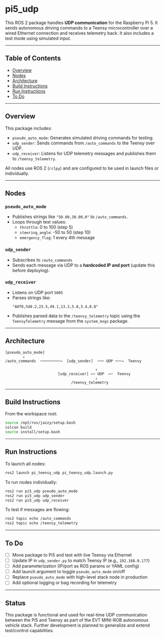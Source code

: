 # pi5_udp

This ROS 2 package handles **UDP communication** for the Raspberry Pi 5. It sends autonomous driving commands to a Teensy microcontroller over a wired Ethernet connection and receives telemetry back. It also includes a test mode using simulated input.

---

## Table of Contents

- [Overview](#overview)
- [Nodes](#nodes)
- [Architecture](#architecture)
- [Build Instructions](#build-instructions)
- [Run Instructions](#run-instructions)
- [To Do](#to-do)

---

## Overview

This package includes:

- `pseudo_auto_mode`: Generates simulated driving commands for testing.
- `udp_sender`: Sends commands from `/auto_commands` to the Teensy over UDP.
- `udp_receiver`: Listens for UDP telemetry messages and publishes them to `/teensy_telemetry`.

All nodes use ROS 2 (`rclpy`) and are configured to be used in launch files or individually.

---

## Nodes

### `pseudo_auto_mode`

- Publishes strings like `"50.00,30.00,0"` to `/auto_commands`.
- Loops through test values:
  - `throttle`: 0 to 100 (step 5)
  - `steering_angle`: -50 to 50 (step 10)
  - `emergency_flag`: 1 every 4th message

### `udp_sender`

- Subscribes to `/auto_commands`
- Sends each message via UDP to a **hardcoded IP and port** (update this before deploying).

### `udp_receiver`

- Listens on UDP port `5005`
- Parses strings like:
  ```
  "AUTO,540.2,23.5,49.1,13.2,5.8,3.4,0.8"
  ```
- Publishes parsed data to the `/teensy_telemetry` topic using the `TeensyTelemetry` message from the `system_msgs` package.

---

## Architecture

```
[pseudo_auto_mode]
        ↓
/auto_commands  ─────────→  [udp_sender]  ─── UDP ───→  Teensy

                                         ↑
                        [udp_receiver] ←─ UDP  ←─  Teensy
                                         ↓
                              /teensy_telemetry
```

---

## Build Instructions

From the workspace root:

```bash
source /opt/ros/jazzy/setup.bash
colcon build
source install/setup.bash
```

---

## Run Instructions

To launch all nodes:

```bash
ros2 launch pi_teensy_udp pi_teensy_udp.launch.py
```

To run nodes individually:

```bash
ros2 run pi5_udp pseudo_auto_mode
ros2 run pi5_udp udp_sender
ros2 run pi5_udp udp_receiver
```

To test if messages are flowing:

```bash
ros2 topic echo /auto_commands
ros2 topic echo /teensy_telemetry
```

---

## To Do

- [ ] Move package to Pi5 and test with live Teensy via Ethernet
- [ ] Update IP in `udp_sender.py` to match Teensy IP (e.g., `192.168.0.177`)
- [ ] Add parameterization (IP/port as ROS params or YAML config)
- [ ] Add launch argument to toggle `pseudo_auto_mode` on/off
- [ ] Replace `pseudo_auto_mode` with high-level stack node in production
- [ ] Add optional logging or bag recording for telemetry

---

## Status

This package is functional and used for real-time UDP communication between the Pi5 and Teensy as part of the EVT MINI-ROB autonomous vehicle stack. Further development is planned to generalize and extend test/control capabilities.
